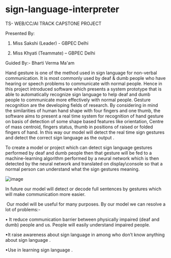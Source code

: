 # sign-language-interpreter

TS- WEB/CC/AI TRACK CAPSTONE PROJECT

Presented By:

1. Miss Sakshi (Leader) - GBPEC Delhi 

2. Miss Khyati (Teammate) – GBPEC Delhi


Guided By:- Bharti Verma Ma'am


Hand gesture is one of the method used in sign language for non-verbal communication.
It is most commonly used by deaf & dumb people who have hearing or speech problems to communicate  with normal people.
Hence in this project introduced software which presents a system prototype that is able to automatically recognize sign language to help deaf and dumb people to communicate more effectively with normal people.
Gesture recognition are the developing fields of research. By considering in mind the similarities of human hand shape with four fingers and one thumb, the software aims to present a real time system for recognition of hand gesture on basis of detection of some shape based features like orientation, Centre of mass centroid, fingers status, thumb in positions of raised or folded fingers of hand.
In this way our model will detect the real time sign gestures and detect the correct sign language as the output .

To create a model or project which can detect sign language gestures performed by deaf and dumb people then that gesture will be fed to a machine-learning algorithm performed by a neural network which is then detected by the neural network and translated on display\console so that a normal person can understand what the sign gestures meaning.


![image](https://user-images.githubusercontent.com/93922575/234105232-c6bf545d-a618-4c6f-91c1-d3ce7f8b777b.png)


In future our model will detect or decode full sentences by gestures which will make communication  more easier. 

 Our model will be useful for many purposes. By our model we can resolve a lot of problems:-
 
• It reduce communication barrier between physically impaired (deaf and dumb) people and us. People will easily understand impaired people.

•It raise awareness about sign language in among who don’t know anything about sign language .

•Use in learning sign language .



